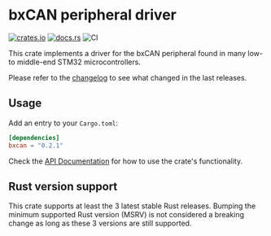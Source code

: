 # bxCAN peripheral driver

[![crates.io](https://img.shields.io/crates/v/bxcan.svg)](https://crates.io/crates/bxcan)
[![docs.rs](https://docs.rs/bxcan/badge.svg)](https://docs.rs/bxcan/)
![CI](https://github.com/jonas-schievink/bxcan/workflows/CI/badge.svg)

This crate implements a driver for the bxCAN peripheral found in many low- to
middle-end STM32 microcontrollers.

Please refer to the [changelog](CHANGELOG.md) to see what changed in the last
releases.

## Usage

Add an entry to your `Cargo.toml`:

```toml
[dependencies]
bxcan = "0.2.1"
```

Check the [API Documentation](https://docs.rs/bxcan/) for how to use the
crate's functionality.

## Rust version support

This crate supports at least the 3 latest stable Rust releases. Bumping the
minimum supported Rust version (MSRV) is not considered a breaking change as
long as these 3 versions are still supported.
